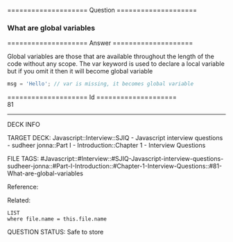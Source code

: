 ==================== Question ====================  

### What are global variables  

==================== Answer ====================  

Global variables are those that are available throughout the length of the code
without any scope. The var keyword is used to declare a local variable but if
you omit it then it will become global variable

```javascript
msg = 'Hello'; // var is missing, it becomes global variable
```

==================== Id ====================  
81

---

DECK INFO

TARGET DECK: Javascript::Interview::SJIQ - Javascript interview questions - sudheer jonna::Part I - Introduction::Chapter 1 - Interview Questions

FILE TAGS: #Javascript::#Interview::#SJIQ-Javascript-interview-questions-sudheer-jonna::#Part-I-Introduction::#Chapter-1-Interview-Questions::#81-What-are-global-variables

Reference:

Related:

```dataview
LIST
where file.name = this.file.name
```

QUESTION STATUS: Safe to store
